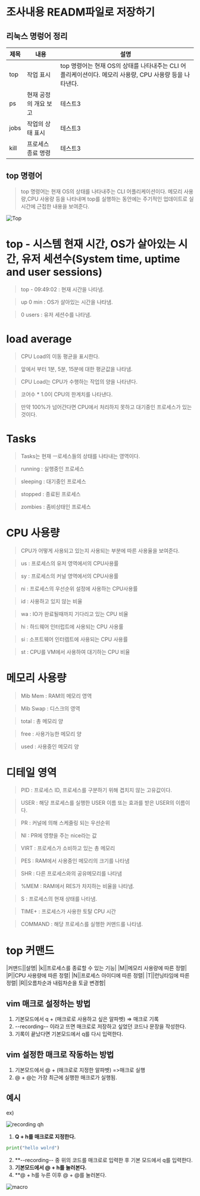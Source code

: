 # 조사내용 READM파일로 저장하기

## 리눅스 명렁어 정리
|제목|내용|설명|
|----|---|---|
|top|작업 표시|top 명령어는 현재 OS의 상태를 나타내주는 CLI 어플리케이션이다. 메모리 사용량, CPU 사용량 등을 나타낸다.|
|ps|현재 공정의 개요 보고|테스트3|
|jobs|작업의 상태 표시|테스트3|
|kill|프로세스 종료 명령|테스트3|
## top 명령어
> top 명령어는 현재 OS의 상태를 나타내주는 CLI 어플리케이션이다. 메모리 사용량,CPU 사용량 등을 나타내며 top를 실행하는 동안에는 주기적인 업데이트로 실시간에 근접한 내용을 보여준다.

![Top](https://user-images.githubusercontent.com/97209803/169724260-36fea52a-3f68-438b-93f9-f5ae6464e542.PNG)
# top - 시스템 현재 시간, OS가 살아있는 시간, 유저 세션수(System time, uptime and user sessions)
> top - 09:49:02 : 현재 시간을 나타냄.
 
> up 0 min : OS가 살아있는 시간을 나타냄.

> 0 users : 유저 세션수를 나타냄.

# load average
> CPU Load의 이동 평균을 표시한다.

> 앞에서 부터 1분, 5분, 15분에 대한 평균값을 나타냄.

> CPU Load는 CPU가 수행하는 작업의 양을 나타낸다.

> 코어수 * 1.0이 CPU의 한계치를 나타낸다.

> 만약 100%가 넘어간다면 CPU에서 처리하지 못하고 대기중인 프로세스가 있는것이다.

# Tasks
> Tasks는 현재 ㅡ로세스들의 상태를 나타내는 영역이다.

> running : 실행중인 프로세스

> sleeping : 대기중인 프로세스

> stopped : 종료된 프로세스

> zombies : 좀비상태인 프로세스

# CPU 사용량
> CPU가 어떻게 사용되고 있는지 사용되는 부분에 따른 사용율을 보여준다.

> us : 프로세스의 유저 영역에서의 CPU사용률

> sy : 프로세스의 커널 영역에서의 CPU사용률

> ni : 프로세스의 우선순위 설정에 사용하는 CPU사용률

> id : 사용하고 있지 않는 비율 

> wa : IO가 완료될때까지 기다리고 있는 CPU 비율

> hi : 하드웨어 인터럽트에 사용되는 CPU 사용률

> si : 소프트웨어 인터렙트에 사용되는 CPU 사용률

> st : CPU를 VM에서 사용하여 대기하는 CPU 비율

# 메모리 사용량 
> Mib Mem : RAM의 메모리 영역

> Mib Swap : 디스크의 영역

> total : 총 메모리 양

> free : 사용가능한 메모리 양

> used : 사용중인 메모리 양

# 디테일 영역

> PID : 프로세스 ID, 프로세스를 구분하기 위해 겹치지 않는 고유값이다.

> USER : 해당 프로세스를 실행한 USER 이름 또는 효과를 받은 USER의 이름이다.

> PR : 커널에 의해 스케줄링 되는 우선순위

> NI : PR에 영향을 주는 nice라는 값

> VIRT : 프로세스가 소비하고 있는 총 메모리

> PES : RAM에서 사용중인 메모리의 크기를 나타냄

> SHR : 다른 프로세스와의 공유메모리를 나타냄

> %MEM : RAM에서 RES가 차지하는 비율을 나타냄.

> S : 프로세스의 현재 상태를 나타냄.

> TIME+ : 프로세스가 사용한 토탈 CPU 시간

> COMMAND : 해당 프로세스를 실행한 커맨드를 나타냄.


# top 커맨드
|커맨드||설명|
|k||프로세스를 종료할 수 있는 기능|
|M||메모리 사용량에 따른 정렬|
|P||CPU 사용량에 따른 정렬|
|N||프로세스 아이디에 따른 정렬|
|T||런닝타임에 따른 정렬|
|R||오름차순과 내림차순을 토글 변경함|


## vim 매크로 설정하는 방법
1) 기본모드에서 q + (매크로로 사용하고 싶은 알파벳) => 매크로 기록 
2) --recording-- 이라고 뜨면 매크로로 저장하고 싶었던 코드나 문장을 작성한다.
3) 기록이 끝났다면 기본모드에서 q를 다시 입력한다.

## vim 설정한 매크로 작동하는 방법
1) 기본모드에서 @ + (매크로로 지정한 알파벳) =>매크로 실행
2) @ + @는 가장 최근에 실행한 매크로가 실행됨.

## 예시
ex)

![recording qh](https://user-images.githubusercontent.com/97209803/169718743-30419a34-d552-409c-b898-818dc101bc68.PNG)

1) **Q + h를 매크로로 지정한다.**
```py
print("hello wolrd")
```
2) **--recording-- 중 위의 코드를 매크로로 입력한 후 기본 모드에서 q를 입력한다.
3) **기본모드에서 @ + h를 눌러본다.**
4) **@ + h를 누른 이후 @ + @를 눌러본다.

![macro](https://user-images.githubusercontent.com/97209803/169718933-b5bf9dd8-f3a4-42ad-ada8-88d0918b2cf7.PNG)


